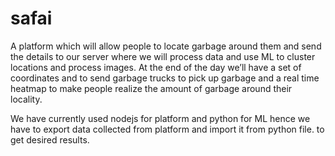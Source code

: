 # safai
A platform which will allow people to locate garbage around them and send the details to our server where we will process data and use ML to cluster locations and process images. At the end of the day we’ll have a set of coordinates and to send garbage trucks to pick up garbage and a real time heatmap to make people realize the amount of garbage around their locality.

We have currently used nodejs for platform and python for ML hence we have to export data collected from platform and import it from python file. to get desired results.
